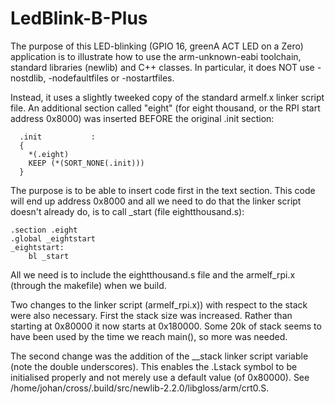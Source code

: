 # LedBlink-B-Plus

The purpose of this LED-blinking (GPIO 16, greenA ACT LED on a Zero) application is to illustrate
how to use the arm-unknown-eabi toolchain, standard libraries (newlib) and C++ classes.
In particular, it does NOT use -nostdlib, -nodefaultfiles or -nostartfiles.

Instead, it uses a slightly tweeked copy of the standard armelf.x linker script file. An
additional section called "eight" (for eight thousand, or the RPI start address 0x8000)
was inserted BEFORE the original .init section:

      .init           :
      {
        *(.eight)
        KEEP (*(SORT_NONE(.init)))
      }
    
The purpose is to be able to insert code first in the text section. This code will end up
address 0x8000 and all we need to do that the linker script doesn't already do, is to call
_start (file eightthousand.s):

    .section .eight
    .global _eightstart
    _eightstart:
    	bl _start

All we need is to include the eightthousand.s file and the armelf_rpi.x (through
the makefile) when we build.

Two changes to the linker script (armelf_rpi.x)) with respect to the stack were
also necessary. First the stack size was increased. Rather than starting at
0x80000 it now starts at 0x180000. Some 20k of stack seems to have been used by
the time we reach main(), so more was needed.

The second change was the addition of the \_\_stack linker script variable (note the double
underscores). This enables the .Lstack symbol to be initialised properly and not merely use a
default value (of 0x80000). See /home/johan/cross/.build/src/newlib-2.2.0/libgloss/arm/crt0.S.
